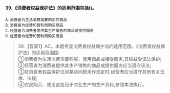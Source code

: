 #### 39.《消费者权益保护法》的适用范围包括()。
    A.消费者为生活消费需要购买的商品
    B.消费者为经营和营利而购买商品
    C.经营者为消费者提供其生产销售的商品或提供服务
    D.经营者为经营和营利而购买商品
>   39.【答案1】AC。本题考查消费者权益保护法的适用范围。《消费者权益保护法》的适用范围围:      
    ①消费者为生活消费需要购买、使用商品或接受服务,其权益受该法保护;    
    ②经营者为消费者提供其生产销售的商品或提供服务应当遵守该法;    
    ③在消费者权益保护法对某些问题未作规定时,经营者应当遵守其他有关法律、法规;    
    ④农民购买、使用直接用于农业生产的生产资料,参照本法执行。   
    

    